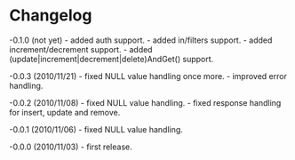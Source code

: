 # Changelog

-0.1.0 (not yet)
    - added auth support.
    - added in/filters support.
    - added increment/decrement support.
    - added (update|increment|decrement|delete)AndGet() support.

-0.0.3 (2010/11/21)
    - fixed NULL value handling once more.
    - improved error handling.

-0.0.2 (2010/11/08)
    - fixed NULL value handling.
    - fixed response handling for insert, update and remove.

-0.0.1 (2010/11/06)
    - fixed NULL value handling.

-0.0.0 (2010/11/03)
    - first release.
